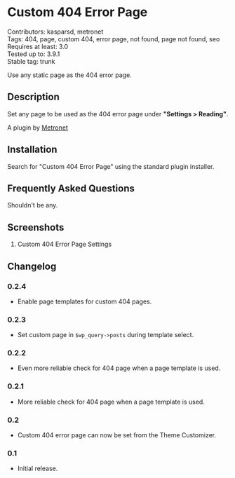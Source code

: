 # Custom 404 Error Page

Contributors: kasparsd, metronet   
Tags: 404, page, custom 404, error page, not found, page not found, seo   
Requires at least: 3.0   
Tested up to: 3.9.1   
Stable tag: trunk

Use any static page as the 404 error page.


## Description

Set any page to be used as the 404 error page under **"Settings > Reading"**.

A plugin by [Metronet](http://metronet.no)


## Installation

Search for "Custom 404 Error Page" using the standard plugin installer.


## Frequently Asked Questions

Shouldn't be any.


## Screenshots

1. Custom 404 Error Page Settings


## Changelog

### 0.2.4
* Enable page templates for custom 404 pages.

### 0.2.3
* Set custom page in `$wp_query->posts` during template select.

### 0.2.2
* Even more reliable check for 404 page when a page template is used.

### 0.2.1
* More reliable check for 404 page when a page template is used.

### 0.2
* Custom 404 error page can now be set from the Theme Customizer.

### 0.1
* Initial release.
